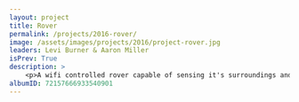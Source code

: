```yaml
---
layout: project
title: Rover
permalink: /projects/2016-rover/
image: /assets/images/projects/2016/project-rover.jpg
leaders: Levi Burner & Aaron Miller
isPrev: True
description: >
    <p>A wifi controlled rover capable of sensing it's surroundings and relaying video back to a human controller via wifi.</p>
albumID: 72157666933540901
---
```

